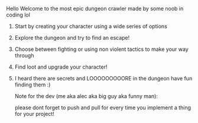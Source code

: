 Hello Welcome to the most epic dungeon crawler made by some noob in coding lol

1. Start by creating your character using a wide series of options
2. Explore the dungeon and try to find an escape!
3. Choose between fighting or using non violent tactics to make your way through
4. Find loot and upgrade your character!
5. I heard there are secrets and LOOOOOOOOORE in the dungeon have fun finding them :)

   Note for the dev (me aka alec aka big guy aka funny man):

   please dont forget to push and pull for every time you implement a thing for your project!

 
